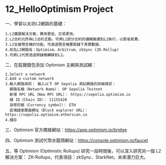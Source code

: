 # 12_HelloOptimism Project

一、學習以太坊L2網路的基礎： 
```
1.L2擴展解決方案，費用更低，交易更快。
2.L2合約允許與L1合約互動，可將L1部分合約的邏輯搬遷到L2執行，以節省氣費。
3.L2支援預言機的功能，可透過預言機獲取鏈下真實數據。
4.知名L2網路有：Optimism、Arbitrum、zkSync (ZK-Rollup)
5.可將L1代幣透過跨鏈橋轉移到L2。
```

二、在狐狸錢包添加 Optimism 主網與測試網：
```
1.Select a network
2.Add a custom network
3.輸入網路資訊： 輸入以下 OP Sepolia 測試網路的詳細資訊：
  網路名稱（Network Name）： OP Sepolia Testnet
  新增 RPC URL（New RPC URL）： https://sepolia.optimism.io
  鏈 ID（Chain ID）： 11155420
  貨幣符號（Currency symbol）： ETH
  區塊鏈瀏覽器網址（Block explorer URL）： https://sepolia.optimism.etherscan.io
4.儲存
```

三、Optimism 官方橋接網站：https://app.optimism.io/bridge

四、Optimism 測試代幣水龍頭網站：https://console.optimism.io/faucet

五、等 Optimism (Optimistic Rollups) 研究一段時間後，可以深入研究另一個 L2 解決方案： ZK-Rollups，代表項目：zkSync、StarkNet。未來潛力巨大。

